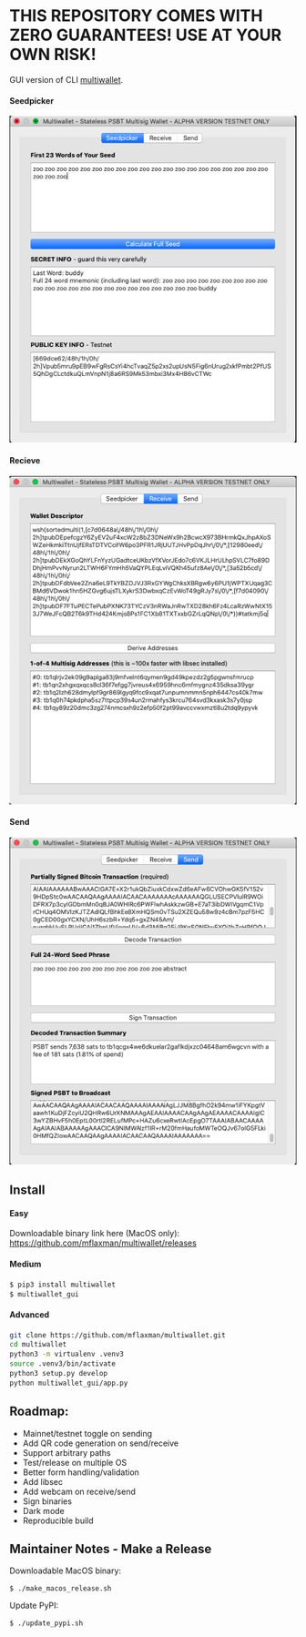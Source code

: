 # THIS REPOSITORY COMES WITH ZERO GUARANTEES! USE AT YOUR OWN RISK!

GUI version of CLI [multiwallet](https://twitter.com/mflaxman/status/1321503036724989952).

#### Seedpicker
![](https://raw.githubusercontent.com/mflaxman/multiwallet/main/images/seedpicker.png)

#### Recieve
![](https://raw.githubusercontent.com/mflaxman/multiwallet/main/images/receive.png)

#### Send
![](https://raw.githubusercontent.com/mflaxman/multiwallet/main/images/send.png)

## Install

#### Easy
Downloadable binary link here (MacOS only):  
<https://github.com/mflaxman/multiwallet/releases>

#### Medium
```bash
$ pip3 install multiwallet
$ multiwallet_gui
```

#### Advanced
```bash
git clone https://github.com/mflaxman/multiwallet.git
cd multiwallet
python3 -m virtualenv .venv3
source .venv3/bin/activate
python3 setup.py develop
python multiwallet_gui/app.py 
```

## Roadmap:
* Mainnet/testnet toggle on sending
* Add QR code generation on send/receive
* Support arbitrary paths
* Test/release on multiple OS
* Better form handling/validation
* Add libsec
* Add webcam on receive/send
* Sign binaries
* Dark mode
* Reproducible build

## Maintainer Notes - Make a Release

Downloadable MacOS binary:
```
$ ./make_macos_release.sh 
```

Update PyPI:
```
$ ./update_pypi.sh
```
